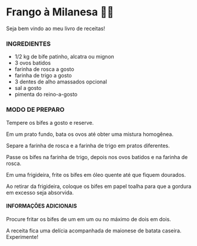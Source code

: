 # Frango à Milanesa :woman_cook:

Seja bem vindo ao meu livro de receitas!

### INGREDIENTES

- 1/2 kg de bife patinho, alcatra ou mignon
- 3 ovos batidos
- farinha de rosca a gosto
- farinha de trigo a gosto
- 3 dentes de alho amassados opcional
- sal a gosto
- pimenta do reino-a-gosto

### MODO DE PREPARO

Tempere os bifes a gosto e reserve.

Em um prato fundo, bata os ovos até obter uma mistura homogênea.

Separe a farinha de rosca e a farinha de trigo em pratos diferentes.

Passe os bifes na farinha de trigo, depois nos ovos batidos e na farinha de rosca.

Em uma frigideira, frite os bifes em óleo quente até que fiquem dourados.

Ao retirar da frigideira, coloque os bifes em papel toalha para que a gordura em excesso seja absorvida.

#### INFORMAÇÕES ADICIONAIS

Procure fritar os bifes de um em um ou no máximo de dois em dois.

A receita fica uma delícia acompanhada de maionese de batata caseira. Experimente!